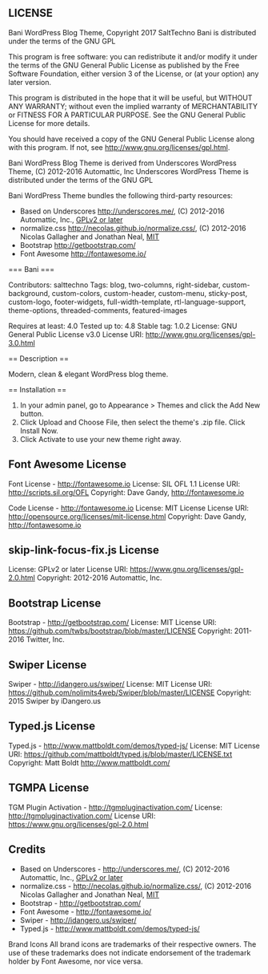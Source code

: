 ## LICENSE

Bani WordPress Blog Theme, Copyright 2017 SaltTechno
Bani is distributed under the terms of the GNU GPL

This program is free software: you can redistribute it and/or modify
it under the terms of the GNU General Public License as published by
the Free Software Foundation, either version 3 of the License, or
(at your option) any later version.

This program is distributed in the hope that it will be useful,
but WITHOUT ANY WARRANTY; without even the implied warranty of
MERCHANTABILITY or FITNESS FOR A PARTICULAR PURPOSE.  See the
GNU General Public License for more details.

You should have received a copy of the GNU General Public License
along with this program.  If not, see http://www.gnu.org/licenses/gpl.html.

Bani WordPress Blog Theme is derived from Underscores WordPress Theme, (C) 2012-2016 Automattic, Inc
Underscores WordPress Theme is distributed under the terms of the GNU GPL

Bani WordPress Theme bundles the following third-party resources:

* Based on Underscores http://underscores.me/, (C) 2012-2016 Automattic, Inc., [GPLv2 or later](https://www.gnu.org/licenses/gpl-2.0.html)
* normalize.css http://necolas.github.io/normalize.css/, (C) 2012-2016 Nicolas Gallagher and Jonathan Neal, [MIT](http://opensource.org/licenses/MIT)
* Bootstrap http://getbootstrap.com/
* Font Awesome http://fontawesome.io/



=== Bani ===

Contributors: salttechno
Tags: blog, two-columns, right-sidebar, custom-background, custom-colors, custom-header, custom-menu, sticky-post, custom-logo, footer-widgets, full-width-template, rtl-language-support, theme-options, threaded-comments, featured-images

Requires at least: 4.0
Tested up to: 4.8
Stable tag: 1.0.2
License: GNU General Public License v3.0
License URI: http://www.gnu.org/licenses/gpl-3.0.html

== Description ==

Modern, clean & elegant WordPress blog theme.

== Installation ==

1. In your admin panel, go to Appearance > Themes and click the Add New button.
2. Click Upload and Choose File, then select the theme's .zip file. Click Install Now.
3. Click Activate to use your new theme right away.



## Font Awesome License
Font License - http://fontawesome.io
License: SIL OFL 1.1
License URI: http://scripts.sil.org/OFL
Copyright: Dave Gandy, http://fontawesome.io

Code License - http://fontawesome.io
License: MIT License
License URI: http://opensource.org/licenses/mit-license.html
Copyright: Dave Gandy, http://fontawesome.io

## skip-link-focus-fix.js License
License: GPLv2 or later
License URI: https://www.gnu.org/licenses/gpl-2.0.html
Copyright: 2012-2016 Automattic, Inc.

## Bootstrap License
Bootstrap - http://getbootstrap.com/
License: MIT
License URI: https://github.com/twbs/bootstrap/blob/master/LICENSE
Copyright: 2011-2016 Twitter, Inc.

## Swiper License
Swiper - http://idangero.us/swiper/
License: MIT
License URI: https://github.com/nolimits4web/Swiper/blob/master/LICENSE
Copyright: 2015 Swiper by iDangero.us

## Typed.js License
Typed.js - http://www.mattboldt.com/demos/typed-js/
License: MIT
License URI: https://github.com/mattboldt/typed.js/blob/master/LICENSE.txt
Copyright: Matt Boldt http://www.mattboldt.com/

## TGMPA License
TGM Plugin Activation - http://tgmpluginactivation.com/
License: http://tgmpluginactivation.com/
License URI: https://www.gnu.org/licenses/gpl-2.0.html



## Credits

* Based on Underscores - http://underscores.me/, (C) 2012-2016 Automattic, Inc., [GPLv2 or later](https://www.gnu.org/licenses/gpl-2.0.html)
* normalize.css - http://necolas.github.io/normalize.css/, (C) 2012-2016 Nicolas Gallagher and Jonathan Neal, [MIT](http://opensource.org/licenses/MIT)
* Bootstrap - http://getbootstrap.com/
* Font Awesome - http://fontawesome.io/
* Swiper - http://idangero.us/swiper/
* Typed.js - http://www.mattboldt.com/demos/typed-js/


Brand Icons
All brand icons are trademarks of their respective owners.
The use of these trademarks does not indicate endorsement of the trademark holder by Font Awesome, nor vice versa.

